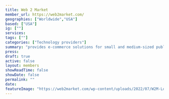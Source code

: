 ```yaml
---
title: Web 2 Market
member_url: https://web2market.com/
geographies: ["Worldwide","USA"]
based: ["USA"]
ig: [""] 
services: 
tags: [""]
categories: ["Technology providers"]
summary: "provides e-commerce solutions for small and medium-sized publishers, primarily using the Magento and Shopify platforms, making it easy and affordable to sell online."
press:
draft: true
active: false
layout: members
showReadTime: false
showDate: false
permalink: ""
date: 
featureImage: "https://web2market.com/wp-content/uploads/2022/07/W2M-Logo-trans.webp"
---
```

